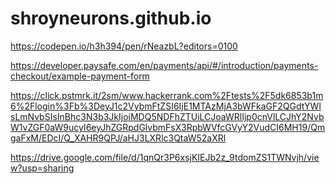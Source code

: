 # shroyneurons.github.io

https://codepen.io/h3h394/pen/rNeazbL?editors=0100

https://developer.paysafe.com/en/payments/api/#/introduction/payments-checkout/example-payment-form

https://click.pstmrk.it/2sm/www.hackerrank.com%2Ftests%2F5dk6853b1m6%2Flogin%3Fb%3DeyJ1c2VybmFtZSI6IjE1MTAzMjA3bWFkaGF2QGdtYWlsLmNvbSIsInBhc3N3b3JkIjoiMDQ5NDFhZTUiLCJoaWRlIjp0cnVlLCJhY2NvbW1vZGF0aW9ucyI6eyJhZGRpdGlvbmFsX3RpbWVfcGVyY2VudCI6MH19/QmgaFxM/EDcI/Q_XAHR9QPJ/aHJ3LXRlc3QtaW52aXRl

https://drive.google.com/file/d/1qnQr3P6xsjKIEJb2z_9tdomZS1TWNvjh/view?usp=sharing
